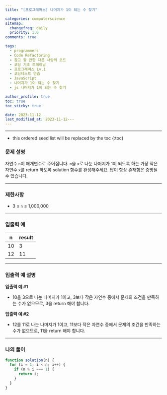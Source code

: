 ```yaml
---
title: "[프로그래머스] 나머지가 1이 되는 수 찾기"

categories: computerscience
sitemap:
  changefreq: daily
  priority: 1.0
comments: true

tags:
  - programmers
  - Code Refactoring
  - 참고 할 만한 다른 사람의 코드
  - 코딩 기초 트레이닝
  - 프로그래머스 Lv.1
  - 코딩테스트 연습
  - JavaScript
  - 나머지가 1이 되는 수 찾기
  - js 나머지가 1이 되는 수 찾기

author_profile: true
toc: true
toc_sticky: true

date: 2023-11-12
last_modified_at: 2023-11-12---
---
```


---

<!-- prettier-ignore -->
* this ordered seed list will be replaced by the toc 
{:toc}

### 문제 설명

자연수 `n`이 매개변수로 주어집니다. `n`을 `x`로 나눈 나머지가 1이 되도록 하는 가장 작은 자연수 `x`를 return 하도록 solution 함수를 완성해주세요. 답이 항상 존재함은 증명될 수 있습니다.

---

### 제한사항

- 3 ≤ `n` ≤ 1,000,000

---

### 입출력 예

| n   | result |
| --- | ------ |
| 10  | 3      |
| 12  | 11     |

---

### 입출력 예 설명

**입출력 예 #1**

- 10을 3으로 나눈 나머지가 1이고, 3보다 작은 자연수 중에서 문제의 조건을 만족하는 수가 없으므로, 3을 return 해야 합니다.

**입출력 예 #2**

- 12를 11로 나눈 나머지가 1이고, 11보다 작은 자연수 중에서 문제의 조건을 만족하는 수가 없으므로, 11을 return 해야 합니다.

---

### 나의 풀이

```jsx
function solution(n) {
  for (i = 1; i < n; i++) {
    if (n % i === 1) {
      return i;
    }
  }
}
```
